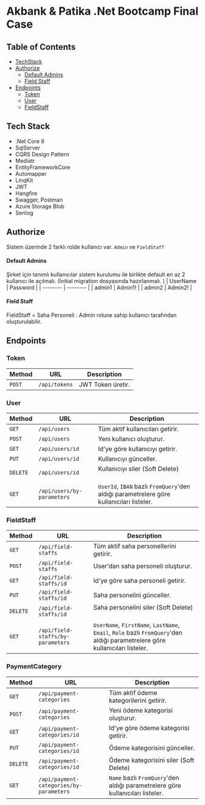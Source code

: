 # Akbank &amp; Patika .Net Bootcamp Final Case

## Table of Contents
- [TechStack](#tech-stack)
- [Authorize](#authorize)
  - [Default Admins](#default-admins)
  - [Field Staff](#field-staff)
- [Endpoints](#endpoints)
  - [Token](#token)
  - [User](#user)
  - [FieldStaff](#fieldstaff)

## Tech Stack
- .Net Core 8
- SqlServer
- CQRS Design Pattern
- Mediatr
- EntityFrameworkCore
- Automapper
- LinqKit
- JWT
- Hangfire
- Swagger, Postman
- Azure Storage Blob
- Serilog
## Authorize
Sistem üzerinde 2 farklı rolde kullanıcı var. `Admin` ve `FieldStaff`
#### Default Admins
Şirket için tanımlı kullanıcılar sistem kurulumu ile birlikte default en az 2 kullanıcı ile
açılmalı. (İnitial migration dosyasında hazırlanmalı. )
| UserName | Password |
| -------- | -------- |
| admin1   | Admin1!  |
| admin2   | Admin2!  |
#### Field Staff
FieldStaff = Saha Personeli : Admin rolune sahip kullanıcı tarafından oluşturulabilir.

## Endpoints
### Token
| Method   | URL                                      | Description                              |
| -------- | ---------------------------------------- | ---------------------------------------- |
| `POST`   | `/api/tokens`                            | JWT Token üretir.                        |

### User
| Method   | URL                                             | Description                              |
| -------- | ----------------------------------------------- | ---------------------------------------- |
| `GET`    | `/api/users`                                    | Tüm aktif kullanıcıları getirir.           |
| `POST`   | `/api/users`                                    | Yeni kullanıcı oluşturur.                |
| `GET`    | `/api/users/id`                                 | Id'ye göre kullanıcıyı getirir.          |
| `PUT`    | `/api/users/id`                                 | Kullanıcıyı günceller.                   |
| `DELETE` | `/api/users/id`                                 | Kullanıcıyı siler (Soft Delete)                       |
| `GET`    | `/api/users/by-parameters`                      | `UserId`, `IBAN` bazlı `FromQuery`'den aldığı parametrelere göre kullanıcıları listeler. |

### FieldStaff
| Method   | URL                                             | Description                              |
| -------- | ----------------------------------------------- | ---------------------------------------- |
| `GET`    | `/api/field-staffs`                             | Tüm aktif saha personellerini getirir.           |
| `POST`   | `/api/field-staffs`                             | User'dan saha personeli oluşturur.                |
| `GET`    | `/api/field-staffs/id`                          | Id'ye göre saha personeli getirir.          |
| `PUT`    | `/api/field-staffs/id`                          | Saha personelini günceller.                   |
| `DELETE` | `/api/field-staffs/id`                          | Saha personelini siler (Soft Delete)                      |
| `GET`    | `/api/field-staffs/by-parameters`               | `UserName`, `FirstName`, `LastName`, `Email`, `Role` bazlı `FromQuery`'den aldığı parametrelere göre kullanıcıları listeler. |

### PaymentCategory
| Method   | URL                                             | Description                              |
| -------- | ----------------------------------------------- | ---------------------------------------- |
| `GET`    | `/api/payment-categories`                       | Tüm aktif ödeme kategorilerini getirir.           |
| `POST`   | `/api/payment-categories`                       | Yeni ödeme kategorisi oluşturur.                |
| `GET`    | `/api/payment-categories/id`                    | Id'ye göre ödeme kategorisi getirir.          |
| `PUT`    | `/api/payment-categories/id`                    | Ödeme kategorisini günceller.                   |
| `DELETE` | `/api/payment-categories/id`                    | Ödeme kategorisini siler (Soft Delete)                       |
| `GET`    | `/api/payment-categories/by-parameters`         | `Name` bazlı `FromQuery`'den aldığı parametrelere göre kullanıcıları listeler. |
